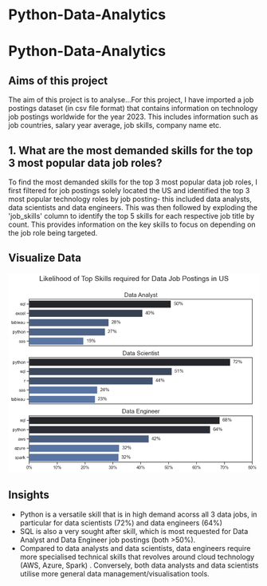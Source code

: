 # Python-Data-Analytics
# Python-Data-Analytics
## Aims of this project
The aim of this project is to analyse...For this project, I have imported a job postings dataset (in csv file format) that contains information on technology job postings worldwide for the year 2023. This includes information such as job countries, salary year average, job skills, company name etc. 


## 1. What are the most demanded skills for the top 3 most popular data job roles?
To find the most demanded skills for the top 3 most popular data job roles, I first filtered for job postings solely located the US and identified the top 3 most popular technology roles by job posting- this included data analysts, data scientists and data engineers. This was then followed by exploding the 'job_skills' column to identify the top 5 skills for each respective job title by count. This provides information on the key skills to focus on depending on the job role being targeted.

## Visualize Data

![Visualization of Top Skills](3_Project/images/skill_demand_data_roles.png)

## Insights
- Python is a versatile skill that is in high demand acorss all 3 data jobs, in particular for data scientists (72%) and data engineers 
(64%)
- SQL is also a very sought after skill, which is most requested for Data Analyst and Data Engineer job postings (both >50%).
- Compared to data analysts and data scientists, data engineers require more specialised technical skills that revolves around cloud technology (AWS, Azure, Spark) . Conversely, both data analysts and data scientists utilise more general data management/visualisation tools.
